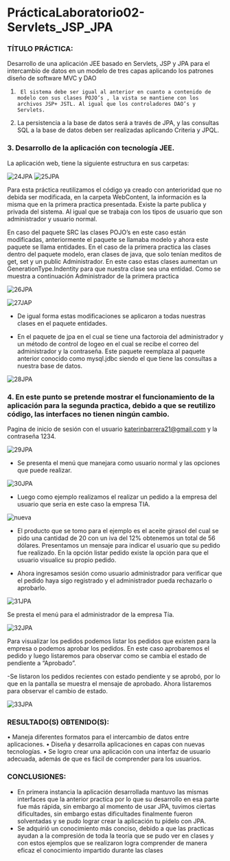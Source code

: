 # PrácticaLaboratorio02-Servlets_JSP_JPA
### TÍTULO PRÁCTICA: 
Desarrollo de una aplicación JEE basado en Servlets, JSP y JPA para el intercambio de datos en un modelo de tres capas aplicando los patrones diseño de software MVC y DAO

1.      El sistema debe ser igual al anterior en cuanto a contenido de modelo con sus clases POJO’s , la vista se mantiene con los archivos JSP+ JSTL. Al igual que los controladores DAO’s y Servlets.

2.	La persistencia a la base de datos será a través de JPA, y las consultas SQL a la base de datos deben ser realizadas aplicando Criteria y JPQL.

### 3. Desarrollo de la aplicación con tecnología JEE.
La aplicación web, tiene la siguiente estructura en sus carpetas:

![24JPA](https://user-images.githubusercontent.com/51839660/101503011-a5a97080-393f-11eb-84b7-4a088384c31b.JPG)
![25JPA](https://user-images.githubusercontent.com/51839660/101503025-a93cf780-393f-11eb-9334-d5c0fc767fd4.JPG)

Para esta práctica reutilizamos el código ya creado con anterioridad que no debida ser modificada, en la carpeta WebContent, la información es la misma que en la primera practica presentada. Existe la parte publica y privada del sistema. Al igual que se trabaja con los tipos de usuario que son administrador y usuario normal. 

En caso del paquete SRC las clases POJO’s en este caso están modificadas, anteriormente el paquete se llamaba modelo y ahora este paquete se llama entidades. En el caso de la primera practica las clases dentro del paquete modelo, eran clases de java, que solo tenían meditos de get, set y un public Administrador. En este caso estas clases aumentan un GenerationType.Indentity para que nuestra clase sea una entidad. Como se muestra a continuación 
Administrador de la primera practica


![26JPA](https://user-images.githubusercontent.com/51839660/101503077-b954d700-393f-11eb-8184-665eab87cdc9.JPG)

![27JAP](https://user-images.githubusercontent.com/51839660/101503162-ceca0100-393f-11eb-8cb5-64bdfb988106.JPG)

- De igual forma estas modificaciones se aplicaron a todas nuestras clases en el paquete entidades. 

- En el paquete de jpa en el cual se tiene una factoroia del administrador y un método de control de logeo en el cual se recibe el correo del administrador y la contraseña.  Este paquete reemplaza al paquete anterior conocido como mysql.jdbc siendo el que tiene las consultas a nuestra base de datos. 

![28JPA](https://user-images.githubusercontent.com/51839660/101503232-e1dcd100-393f-11eb-82b0-0ca40183b111.JPG)

### 4. 	En este punto se pretende mostrar el funcionamiento de la aplicación para la segunda practica, debido a que se reutilizo código, las interfaces no tienen ningún cambio. 
Pagina de inicio de sesión con el usuario katerinbarrera21@gmail.com y la contraseña 1234.

![29JPA](https://user-images.githubusercontent.com/51839660/101503289-f15c1a00-393f-11eb-8a89-1f69bcff81e4.JPG)

- Se presenta el menú que manejara como usuario normal y las opciones que puede realizar. 

![30JPA](https://user-images.githubusercontent.com/51839660/101503362-033dbd00-3940-11eb-9d5a-c7c8daf0cd68.JPG)

- Luego como ejemplo realizamos el realizar un pedido a la empresa del usuario que seria en este caso la empresa TIA. 

![nueva](https://user-images.githubusercontent.com/51839660/101503479-24061280-3940-11eb-8ab6-5f38f5ff6f06.JPG)

- El producto que se tomo para el ejemplo es el aceite girasol del cual se pido una cantidad de 20 con un iva del 12% obtenemos un total de 56 dólares. Presentamos un mensaje para indicar el usuario que su pedido fue realizado. En la opción listar pedido existe la opción para que el usuario visualice su propio pedido. 

- Ahora ingresamos sesión como usuario administrador para verificar que el pedido haya sigo registrado y el administrador pueda rechazarlo o aprobarlo.

![31JPA](https://user-images.githubusercontent.com/51839660/101503598-41d37780-3940-11eb-869f-a6dc81e5de3a.JPG)

 Se presta el menú para el administrador de la empresa Tía. 
 
![32JPA](https://user-images.githubusercontent.com/51839660/101503643-4d26a300-3940-11eb-8b46-64928105036b.JPG)


Para visualizar los pedidos podemos listar los pedidos que existen para la empresa o podemos aprobar los pedidos. En este caso aprobaremos el pedido y luego listaremos para observar como se cambia el estado de pendiente a “Aprobado”.

-Se listaron los pedidos recientes con estado pendiente y se aprobó, por lo que en la pantalla se muestra el mensaje de aprobado. Ahora listaremos para observar el cambio de estado. 

![33JPA](https://user-images.githubusercontent.com/51839660/101503680-5879ce80-3940-11eb-8c55-8ad2abdb5eb9.JPG)

### RESULTADO(S) OBTENIDO(S):
•	Maneja diferentes formatos para el intercambio de datos entre aplicaciones.
•	Diseña y desarrolla aplicaciones en capas con nuevas tecnologías.
•	Se logro crear una aplicación con una interfaz de usuario adecuada, además de que es fácil de comprender para los usuarios. 

### CONCLUSIONES:
- En primera instancia la aplicación desarrollada mantuvo las mismas interfaces que la anterior practica por lo que su desarrollo en esa parte fue más rápida, sin embargo al momento de usar JPA, tuvimos ciertas dificultades, sin embargo estas dificultades finalmente fueron solventadas y se pudo lograr crear la aplicación tu pídelo con JPA. 
- Se adquirió un conocimiento más conciso, debido a que las practicas ayudan a la compresión de toda la teoría que se pudo ver en clases y con estos ejemplos que se realizaron logra comprender de manera eficaz el conocimiento impartido durante las clases

